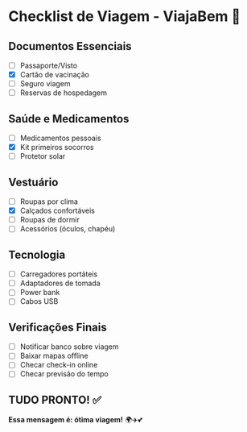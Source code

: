 # Checklist de Viagem - ViajaBem 🧳

## Documentos Essenciais
- [ ] Passaporte/Visto  
- [x] Cartão de vacinação  
- [ ] Seguro viagem  
- [ ] Reservas de hospedagem  

## Saúde e Medicamentos
- [ ] Medicamentos pessoais  
- [x] Kit primeiros socorros  
- [ ] Protetor solar  

## Vestuário
- [ ] Roupas por clima  
- [x] Calçados confortáveis  
- [ ] Roupas de dormir  
- [ ] Acessórios (óculos, chapéu)  

## Tecnologia
- [ ] Carregadores portáteis  
- [ ] Adaptadores de tomada  
- [ ] Power bank  
- [ ] Cabos USB  

## Verificações Finais
- [ ] Notificar banco sobre viagem  
- [ ] Baixar mapas offline  
- [ ] Checar check-in online  
- [ ] Checar previsão do tempo  

## TUDO PRONTO! ✅  
**Essa mensagem é: ótima viagem!** 🌍✈️💕  
